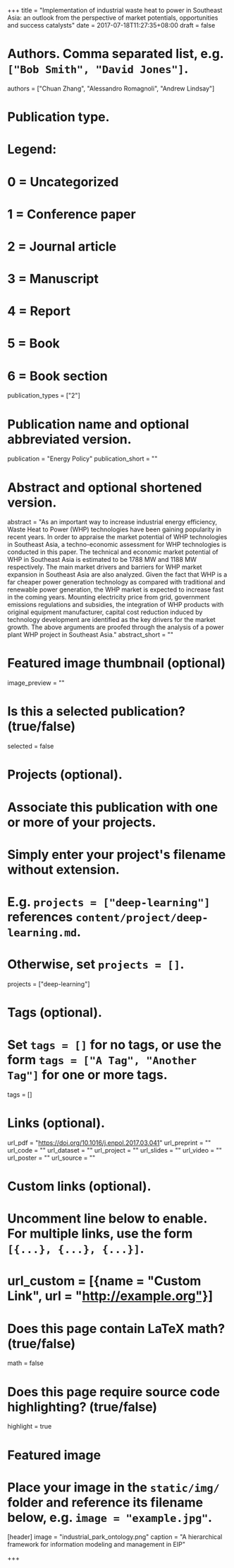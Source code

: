 +++
title = "Implementation of industrial waste heat to power in Southeast Asia: an outlook from the perspective of market potentials, opportunities and success catalysts"
date = 2017-07-18T11:27:35+08:00
draft = false

# Authors. Comma separated list, e.g. `["Bob Smith", "David Jones"]`.
authors = ["Chuan Zhang", "Alessandro Romagnoli", "Andrew Lindsay"]

# Publication type.
# Legend:
# 0 = Uncategorized
# 1 = Conference paper
# 2 = Journal article
# 3 = Manuscript
# 4 = Report
# 5 = Book
# 6 = Book section
publication_types = ["2"]

# Publication name and optional abbreviated version.
publication = "Energy Policy"
publication_short = ""

# Abstract and optional shortened version.
abstract = "As an important way to increase industrial energy efficiency, Waste Heat to Power (WHP) technologies have been gaining popularity in recent years. In order to appraise the market potential of WHP technologies in Southeast Asia, a techno-economic assessment for WHP technologies is conducted in this paper. The technical and economic market potential of WHP in Southeast Asia is estimated to be 1788 MW and 1188 MW respectively. The main market drivers and barriers for WHP market expansion in Southeast Asia are also analyzed. Given the fact that WHP is a far cheaper power generation technology as compared with traditional and renewable power generation, the WHP market is expected to increase fast in the coming years. Mounting electricity price from grid, government emissions regulations and subsidies, the integration of WHP products with original equipment manufacturer, capital cost reduction induced by technology development are identified as the key drivers for the market growth. The above arguments are proofed through the analysis of a power plant WHP project in Southeast Asia."
abstract_short = ""

# Featured image thumbnail (optional)
image_preview = ""

# Is this a selected publication? (true/false)
selected = false

# Projects (optional).
#   Associate this publication with one or more of your projects.
#   Simply enter your project's filename without extension.
#   E.g. `projects = ["deep-learning"]` references `content/project/deep-learning.md`.
#   Otherwise, set `projects = []`.
projects = ["deep-learning"]

# Tags (optional).
#   Set `tags = []` for no tags, or use the form `tags = ["A Tag", "Another Tag"]` for one or more tags.
tags = []

# Links (optional).
url_pdf = "https://doi.org/10.1016/j.enpol.2017.03.041"
url_preprint = ""
url_code = ""
url_dataset = ""
url_project = ""
url_slides = ""
url_video = ""
url_poster = ""
url_source = ""

# Custom links (optional).
#   Uncomment line below to enable. For multiple links, use the form `[{...}, {...}, {...}]`.
# url_custom = [{name = "Custom Link", url = "http://example.org"}]

# Does this page contain LaTeX math? (true/false)
math = false

# Does this page require source code highlighting? (true/false)
highlight = true

# Featured image
# Place your image in the `static/img/` folder and reference its filename below, e.g. `image = "example.jpg"`.
[header]
image = "industrial_park_ontology.png"
caption = "A hierarchical framework for information modeling and management in EIP"

+++

